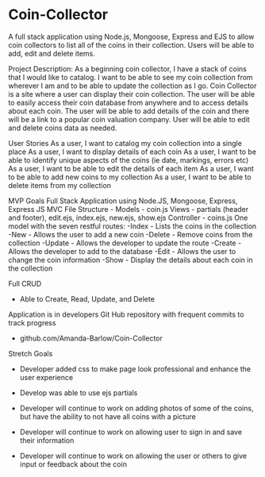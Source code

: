 # Coin-Collector
A full stack application using Node.js, Mongoose, Express and EJS to allow coin collectors to list all of the coins in their collection.  Users will be able to add, edit and delete items.

Project Description: As a beginning coin collector, I have a stack of coins that I would like to catalog. I want to be able to see my coin collection from wherever I am and to be able to update the collection as I go. Coin Collector is a site where a user can display their coin collection. The user will be able to easily access their coin database from anywhere and to access details about each coin. The user will be able to add details of the coin and there will be a link to a popular coin valuation company. User will be able to edit and delete coins data as needed.

User Stories
As a user, I want to catalog my coin collection into a single place
As a user, I want to display details of each coin
As a user, I want to be able to identify unique aspects of the coins (ie date, markings, errors etc)
As a user, I want to be able to edit the details of each item
As a user, I want to be able to add new coins to my collection
As a user, I want to be able to delete items from my collection

MVP Goals
Full Stack Application using Node.JS, Mongoose, Express, Express JS
MVC File Structure - 
    Models - coin.js
    Views - partials (header and footer), edit.ejs, index.ejs, new.ejs, show.ejs
    Controller - coins.js
One model with the seven restful routes:
-Index - Lists the coins in the collection
-New - Allows the user to add a new coin
-Delete - Remove coins from the collection
-Update - Allows the developer to update the route
-Create - Allows the developer to add to the database
-Edit - Allows the user to change the coin information
-Show - Display the details about each coin in the collection

Full CRUD
- Able to Create, Read, Update, and Delete

Application is in developers Git Hub repository with frequent commits to track progress
- github.com/Amanda-Barlow/Coin-Collector

Stretch Goals
- Developer added css to make page look professional and enhance the user experience
- Develop was able to use ejs partials

- Developer will continue to work on adding photos of some of the coins, but have the ability to not have all coins with a picture
- Developer will continue to work on allowing user to sign in and save their information
- Developer will continue to work on allowing the user or others to give input or feedback about the coin

